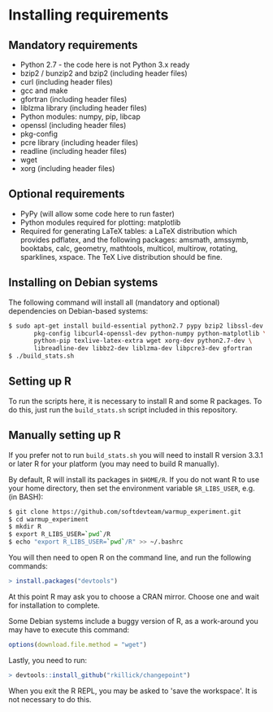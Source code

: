 # Installing requirements

## Mandatory requirements

  * Python 2.7 - the code here is not Python 3.x ready
  * bzip2 / bunzip2 and bzip2 (including header files)
  * curl (including header files)
  * gcc and make
  * gfortran (including header files)
  * liblzma library (including header files)
  * Python modules: numpy, pip, libcap
  * openssl (including header files)
  * pkg-config
  * pcre library (including header files)
  * readline (including header files)
  * wget
  * xorg (including header files)

## Optional requirements

  * PyPy (will allow some code here to run faster)
  * Python modules required for plotting: matplotlib
  * Required for generating LaTeX tables: a LaTeX distribution which provides
    pdflatex, and the following packages: amsmath, amssymb, booktabs, calc,
    geometry, mathtools, multicol, multirow, rotating, sparklines, xspace.
    The TeX Live distribution should be fine.

## Installing on Debian systems

The following command will install all (mandatory and optional) dependencies on
Debian-based systems:

```sh
$ sudo apt-get install build-essential python2.7 pypy bzip2 libssl-dev \
       pkg-config libcurl4-openssl-dev python-numpy python-matplotlib \
       python-pip texlive-latex-extra wget xorg-dev python2.7-dev \
       libreadline-dev libbz2-dev liblzma-dev libpcre3-dev gfortran
$ ./build_stats.sh
```

## Setting up R

To run the scripts here, it is necessary to install R and some R packages.
To do this, just run the `build_stats.sh` script included in this repository.

## Manually setting up R

If you prefer not to run `build_stats.sh` you will need to install R version
3.3.1 or later R for your platform (you may need to build R manually).

By default, R will install its packages in `$HOME/R`. If you do not want R to
use your home directory, then set the environment variable `$R_LIBS_USER`,
e.g. (in BASH):

```bash
$ git clone https://github.com/softdevteam/warmup_experiment.git
$ cd warmup_experiment
$ mkdir R
$ export R_LIBS_USER=`pwd`/R
$ echo "export R_LIBS_USER=`pwd`/R" >> ~/.bashrc
```

You will then need to open R on the command line, and run the following commands:

```R
> install.packages("devtools")
```

At this point R may ask you to choose a CRAN mirror. Choose one and wait for
installation to complete.

Some Debian systems include a buggy version of R, as a work-around you may
have to execute this command:

```R
options(download.file.method = "wget")
```

Lastly, you need to run:

```R
> devtools::install_github("rkillick/changepoint")
```

When you exit the R REPL, you may be asked to 'save the workspace'. It is not
necessary to do this.
